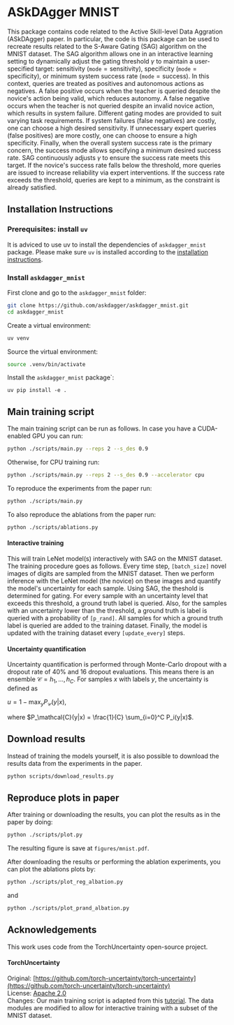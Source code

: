 # ASkDAgger MNIST

This package contains code related to the Active Skill-level Data Aggration (ASkDAgger) paper.
In particular, the code is this package can be used to recreate results related to the S-Aware Gating (SAG) algorithm on the MNIST dataset.
The SAG algorithm allows one in an interactive learning setting to dynamically adjust the gating threshold $\gamma$ to maintain a user-specified target: sensitivity ($\texttt{mode} = \mathrm{sensitivity}$), specificity ($\texttt{mode} = \mathrm{specificity}$), or minimum system success rate ($\texttt{mode} = \mathrm{success}$).
In this context, queries are treated as positives and autonomous actions as negatives.
A false positive occurs when the teacher is queried despite the novice's action being valid, which reduces autonomy.
A false negative occurs when the teacher is not queried despite an invalid novice action, which results in system failure.
Different gating modes are provided to suit varying task requirements.
If system failures (false negatives) are costly, one can choose a high desired sensitivity.
If unnecessary expert queries (false positives) are more costly, one can choose to ensure a high specificity.
Finally, when the overall system success rate is the primary concern, the success mode allows specifying a minimum desired success rate.
SAG continuously adjusts $\gamma$ to ensure the success rate meets this target.
If the novice's success rate falls below the threshold, more queries are issued to increase reliability via expert interventions.
If the success rate exceeds the threshold, queries are kept to a minimum, as the constraint is already satisfied.

## Installation Instructions

### Prerequisites: install `uv`

It is adviced to use uv to install the dependencies of `askdagger_mnist` package.
Please make sure `uv` is installed according to the [installation instructions](https://github.com/astral-sh/uv?tab=readme-ov-file#installation).

### Install `askdagger_mnist`

First clone and go to the `askdagger_mnist` folder:

```bash
git clone https://github.com/askdagger/askdagger_mnist.git
cd askdagger_mnist
```

Create a virtual environment:

```bash
uv venv
```

Source the virtual environment:

```bash
source .venv/bin/activate
```

Install the `askdagger_mnist` package`:

```
uv pip install -e .
```

## Main training script

The main training script can be run as follows.
In case you have a CUDA-enabled GPU you can run:

```bash
python ./scripts/main.py --reps 2 --s_des 0.9
```

Otherwise, for CPU training run:

```bash
python ./scripts/main.py --reps 2 --s_des 0.9 --accelerator cpu
```

To reproduce the experiments from the paper run:

```bash
python ./scripts/main.py
```

To also reproduce the ablations from the paper run:

```bash
python ./scripts/ablations.py
```

#### Interactive training

This will train LeNet model(s) interactively with SAG on the MNIST dataset.
The training procedure goes as follows.
Every time step, `[batch_size]` novel images of digits are sampled from the MNIST dataset.
Then we perform inference with the LeNet model (the novice) on these images and quantify the model's uncertainty for each sample.
Using SAG, the theshold is determined for gating.
For every sample with an uncertainty level that exceeds this threshold, a ground truth label is queried.
Also, for the samples with an uncertainty lower than the threshold, a ground truth is label is queried with a probability of `[p_rand]`.
All samples for which a ground truth label is queried are added to the training dataset.
Finally, the model is updated with the training dataset every `[update_every]` steps.

#### Uncertainty quantification
Uncertainty quantification is performed through Monte-Carlo dropout with a dropout rate of 40% and 16 dropout evaluations.
This means there is an ensemble $\mathcal{C} = h_1, \dots, h_C$.
For samples $x$ with labels $y$, the uncertainty is defined as

$u = 1 - \max_y P_\mathcal{C}(y|x)$,

where $P_\mathcal{C}(y|x) = \frac{1}{C} \sum_{i=0}^C P_i(y|x)$.


## Download results

Instead of training the models yourself, it is also possible to download the results data from the experiments in the paper.

```bash
python scripts/download_results.py
```

## Reproduce plots in paper

After training or downloading the results, you can plot the results as in the paper by doing:

```bash
python ./scripts/plot.py
```

The resulting figure is save at `figures/mnist.pdf`.

After downloading the results or performing the ablation experiments, you can plot the ablations plots by:

```bash
python ./scripts/plot_reg_albation.py
```

and

```bash
python ./scripts/plot_prand_albation.py
```

## Acknowledgements

This work uses code from the TorchUncertainty open-source project.

#### TorchUncertainty
Original:  [https://github.com/torch-uncertainty/torch-uncertainty](https://github.com/torch-uncertainty/torch-uncertainty)  
License: [Apache 2.0](https://github.com/torch-uncertainty/torch-uncertainty/blob/main/LICENSE)    
Changes: Our main training script is adapted from this [tutorial](https://torch-uncertainty.github.io/auto_tutorials/Classification/tutorial_classification.html#sphx-glr-auto-tutorials-classification-tutorial-classification-py).
The data modules are modified to allow for interactive training with a subset of the MNIST dataset.
